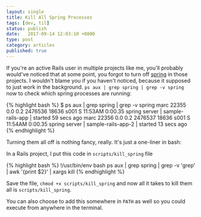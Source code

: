 ```yaml
---
layout: single
title: Kill All Spring Processes
tags: [dev, til]
status: publish
date:   2017-09-14 12:03:10 +0800
type: post
category: articles
published: true
---
```


If you're an active Rails user in multiple projects like me, you'll
probably would've noticed that at some point, you forgot to turn off
[spring](https://github.com/rails/spring) in those projects. I wouldn't
blame you if you haven't noticed, because it supposed to just work in the
background. `ps aux | grep spring | grep -v spring` now to check which
spring processes are running:


{% highlight bash %}
$ ps aux | grep spring | grep -v spring
marc             22355   0.0  0.2  2476536  18636 s001  S    11:53AM   0:00.35 spring server | sample-rails-app | started 59 secs ago
marc             22356   0.0  0.2  2476537  18636 s001  S    11:54AM   0:00.35 spring server | sample-rails-app-2 | started 13 secs ago
{% endhighlight %}

Turning them all off is nothing fancy, really. It's just a one-liner in bash:

In a Rails project, I put this code in `scripts/kill_spring` file

{% highlight bash %}
!/usr/bin/env bash
ps aux | grep spring | grep -v 'grep' | awk '{print $2}' | xargs kill
{% endhighlight %}

Save the file, `chmod +x scripts/kill_spring` and now all it takes to kill them all is `scripts/kill_spring`.

You can also choose to add this somewhere in `PATH` as well so you could execute from anywhere in the terminal.
